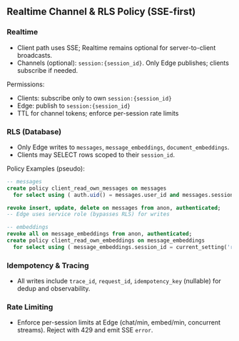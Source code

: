 ## Realtime Channel & RLS Policy (SSE-first)

### Realtime
- Client path uses SSE; Realtime remains optional for server-to-client broadcasts.
- Channels (optional): `session:{session_id}`. Only Edge publishes; clients subscribe if needed.

Permissions:
- Clients: subscribe only to own `session:{session_id}`
- Edge: publish to `session:{session_id}`
- TTL for channel tokens; enforce per-session rate limits

### RLS (Database)
- Only Edge writes to `messages`, `message_embeddings`, `document_embeddings`.
- Clients may SELECT rows scoped to their `session_id`.

Policy Examples (pseudo):
```sql
-- messages
create policy client_read_own_messages on messages
  for select using ( auth.uid() = messages.user_id and messages.session_id = current_setting('request.session_id', true) );

revoke insert, update, delete on messages from anon, authenticated;
-- Edge uses service role (bypasses RLS) for writes

-- embeddings
revoke all on message_embeddings from anon, authenticated;
create policy client_read_own_embeddings on message_embeddings
  for select using ( message_embeddings.session_id = current_setting('request.session_id', true) );
```

### Idempotency & Tracing
- All writes include `trace_id`, `request_id`, `idempotency_key` (nullable) for dedup and observability.

### Rate Limiting
- Enforce per-session limits at Edge (chat/min, embed/min, concurrent streams). Reject with 429 and emit SSE `error`.


